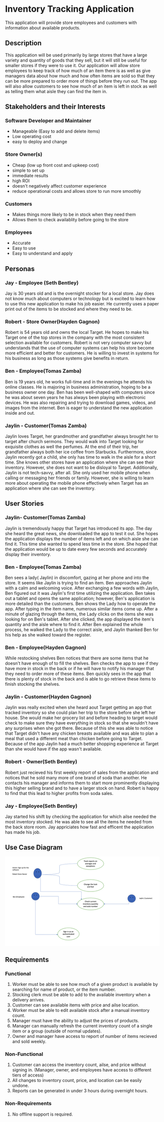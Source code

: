 # Inventory Tracking Application

This application will provide store employees and customers with information about available products.

## Description

This application will be used primarily by large stores that have a large variety and quantity of goods that they sell, but it will still be useful for smaller stores if they were to use it. Our application will allow store employees to keep track of how much of an item there is as well as give managers data about how much and how often items are sold so that they can be more prepared to order more of things before they run out. The app will also allow customers to see how much of an item is left in stock as well as telling them what aisle they can find the item in.

## Stakeholders and their Interests

### Software Developer and Maintainer
- Manageable (Easy to add and delete items)
- Low operating cost
- easy to deploy and change

### Store Owner(s)
- Cheap (low up front cost and upkeep cost)
- simple to set up
- immediate results
- high ROI
- doesn't negatively affect customer experience
- reduce operational costs and allows store to run more smoothly

### Customers
- Makes things more likely to be in stock when they need them
- Allows them to check availablity before going to the store

### Employees
- Accurate
- Easy to use
- Easy to understand and apply

## Personas

### Jay - Employee (Seth Bentley)

Jay is 30 years old and is the overnight stocker for a local store. Jay does not know much about computers or technology but is excited to learn how to use this new application to make his job easier. He currently uses a paper print out of the items to be stocked and where they need to be.

### Robert - Store Owner(Hayden Gagnon)

Robert is 54 years old and owns the local Target. He hopes to make his Target one of the top stores in the company with the most consistent selection available for customers. Robert is not very computer savvy but understands that the use of computer systems can help his store become more efficient and better for customers. He is willing to invest in systems for his business as long as those systems give benefits in return.

### Ben - Employee(Tomas Zamba)

Ben is 19 years old, he works full-time and in the evenings he attends his online classes. He is majoring in business administration, hoping to be a business owner one day. Ben has been well-shaped with computers since he was about seven years he has always been playing with electronic devices. He was also repairing and trying to download games, videos, and images from the internet. Ben is eager to understand the new application inside and out.

### Jaylin - Customer(Tomas Zamba)

Jaylin loves Target, her grandmother and grandfather always brought her to target after church sermons. They would walk into Target looking for exquisite clothes as well the perfumes. At the end of their trip, her grandfather always both her ice coffee from Starbucks. Furthermore, since Jaylin recently got a child, she only has time to walk in the aisle for a short time. She knows other stores have an application where she can see their inventory. However, she does not want to be disloyal to Target. Additionally, Jaylin is not tech-savvy, after all. She only used her mobile phone when calling or messaging her friends or family. However, she is willing to learn more about operating the mobile phone effectively when Target has an application where she can see the inventory.

## User Stories

### Jaylin- Customer(Tomas Zamba)

Jaylin is tremendously happy that Target has introduced its app. The day she heard the great news, she downloaded the app to test it out. She hopes the application displays the number of items left and on which aisle she can find it. This time she wanted to spend less time in the store. She hoped that the application would be up to date every few seconds and accurately display their inventory.

### Ben - Employee(Tomas Zamba)

Ben sees a lady( Jaylin) in discomfort, gazing at her phone and into the store. It seems like Jaylin is trying to find an item. Ben approaches Jaylin with a calm and welcoming voice. After exchanging a few words with Jaylin, Ben figured out it was Jaylin's first time utilizing the application. Ben takes out a tablet and opens the same application; however, Ben's application is more detailed than the customers. Ben shows the Lady how to operate the app. After typing in the item name, numerous similar items come up. After a minute of glazing through the items, the Lady clicks on the items she was looking for on Ben's tablet. After she clicked, the app displayed the item's quantity and the aisle where to find it. After Ben explained the whole process, he walked the Lady to the correct aisle, and Jaylin thanked Ben for his help as she walked toward the register.

### Ben - Employee(Hayden Gagnon)

While restocking shelves Ben notices that there are some items that he doesn't have enough of to fill the shelves. Ben checks the app to see if they have more in stock in the back or if he will have to notify his manager that they need to order more of these items. Ben quickly sees in the app that there is plenty of stock in the back and is able to go retrieve these items to finish stocking the shelves. 

### Jaylin - Customer(Hayden Gagnon)

Jaylin was really excited when she heard aout Target getting an app that tracked inventory so she could plan her trip to the store before she left her house. She would make her grocery list and before heading to target would check to make sure they have everything in stock so that she wouldn't have any surprises when she got there. Because of this she was able to notice that Target didn't have any chicken breasts available and was able to plan a meal that used a different meat than chicken before going to Target. Because of the app Jaylin had a much better shopping experience at Target than she would have if the app wasn't available.

### Robert - Owner(Seth Bentley)

Robert just recieved his first weekly report of sales from the application and notices that he sold many more of one brand of soda than another. He contacts his manager and informs them to start more prominently displaying this higher selling brand and to have a larger stock on hand. Robert is happy to find that this lead to higher profits from soda sales.

### Jay - Employee(Seth Bentley)

Jay started his shift by checking the application for which ailse needed the most inventory stocked. He was able to see all the items he needed from the back store room. Jay appriciates how fast and efficent the application has made his job. 
## Use Case Diagram

![Alt text](./DocImages/usecasediagram.png "Use Case Diagrams")

## Requirements

### Functional
1. Worker must be able to see how much of a given product is available by searching for name of product, or the item number.
2. Stocking clerk must be able to add to the available inventory when a delivery arrives.
3. Customer can see available items with price and ailse location.
4. Worker must be able to edit available stock after a manual inventory count.
5. Manager must have the ability to adjust the prices of products.
6. Manager can manually refresh the current inventory count of a single item or a group (outside of normal updates).
7. Owner and manager have access to report of number of items recieved and sold weekly.

### Non-Functional
1. Customer can access the inventory count, ailse, and price without signing in. (Manager, owner, and employees have access to different tiers of access)
2. All changes to inventory count, price, and location can be easily undone.
3. Reports can be generated in under 3 hours during overnight hours.

### Non-Requirements
1. No offline support is required.

